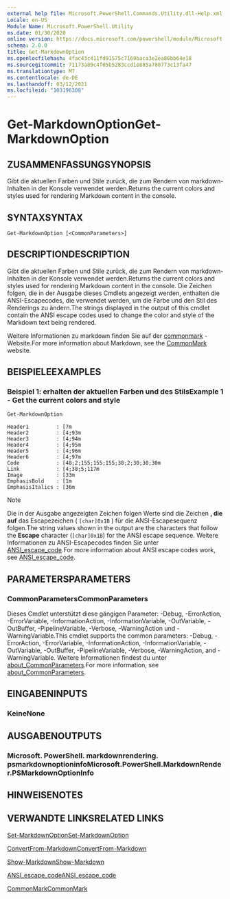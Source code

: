 ```yaml
---
external help file: Microsoft.PowerShell.Commands.Utility.dll-Help.xml
Locale: en-US
Module Name: Microsoft.PowerShell.Utility
ms.date: 01/30/2020
online version: https://docs.microsoft.com/powershell/module/Microsoft.PowerShell.Utility/Get-MarkdownOption?view=powershell-7.1&WT.mc_id=ps-gethelp
schema: 2.0.0
title: Get-MarkdownOption
ms.openlocfilehash: 4fac43c411fd91575c7169baca3e2ea86bb64e18
ms.sourcegitcommit: 71173a89c4f05b5283ccd1e885a780773c13fa47
ms.translationtype: MT
ms.contentlocale: de-DE
ms.lasthandoff: 03/12/2021
ms.locfileid: "103196308"
---
```

# <span data-ttu-id="46f5e-102">Get-MarkdownOption</span><span class="sxs-lookup"><span data-stu-id="46f5e-102">Get-MarkdownOption</span></span>

## <span data-ttu-id="46f5e-103">ZUSAMMENFASSUNG</span><span class="sxs-lookup"><span data-stu-id="46f5e-103">SYNOPSIS</span></span>
<span data-ttu-id="46f5e-104">Gibt die aktuellen Farben und Stile zurück, die zum Rendern von markdown-Inhalten in der Konsole verwendet werden.</span><span class="sxs-lookup"><span data-stu-id="46f5e-104">Returns the current colors and styles used for rendering Markdown content in the console.</span></span>

## <span data-ttu-id="46f5e-105">SYNTAX</span><span class="sxs-lookup"><span data-stu-id="46f5e-105">SYNTAX</span></span>

```
Get-MarkdownOption [<CommonParameters>]
```

## <span data-ttu-id="46f5e-106">DESCRIPTION</span><span class="sxs-lookup"><span data-stu-id="46f5e-106">DESCRIPTION</span></span>

<span data-ttu-id="46f5e-107">Gibt die aktuellen Farben und Stile zurück, die zum Rendern von markdown-Inhalten in der Konsole verwendet werden.</span><span class="sxs-lookup"><span data-stu-id="46f5e-107">Returns the current colors and styles used for rendering Markdown content in the console.</span></span> <span data-ttu-id="46f5e-108">Die Zeichen folgen, die in der Ausgabe dieses Cmdlets angezeigt werden, enthalten die ANSI-Escapecodes, die verwendet werden, um die Farbe und den Stil des Renderings zu ändern.</span><span class="sxs-lookup"><span data-stu-id="46f5e-108">The strings displayed in the output of this cmdlet contain the ANSI escape codes used to change the color and style of the Markdown text being rendered.</span></span>

<span data-ttu-id="46f5e-109">Weitere Informationen zu markdown finden Sie auf der [commonmark](https://commonmark.org/) -Website.</span><span class="sxs-lookup"><span data-stu-id="46f5e-109">For more information about Markdown, see the [CommonMark](https://commonmark.org/) website.</span></span>

## <span data-ttu-id="46f5e-110">BEISPIELE</span><span class="sxs-lookup"><span data-stu-id="46f5e-110">EXAMPLES</span></span>

### <span data-ttu-id="46f5e-111">Beispiel 1: erhalten der aktuellen Farben und des Stils</span><span class="sxs-lookup"><span data-stu-id="46f5e-111">Example 1 - Get the current colors and style</span></span>

```powershell
Get-MarkdownOption
```

```Output
Header1         : [7m
Header2         : [4;93m
Header3         : [4;94m
Header4         : [4;95m
Header5         : [4;96m
Header6         : [4;97m
Code            : [48;2;155;155;155;38;2;30;30;30m
Link            : [4;38;5;117m
Image           : [33m
EmphasisBold    : [1m
EmphasisItalics : [36m
```

> [!NOTE]
> <span data-ttu-id="46f5e-112">Die in der Ausgabe angezeigten Zeichen folgen Werte sind die Zeichen **, die auf** das Escapezeichen ( `[char]0x1B` ) für die ANSI-Escapesequenz folgen.</span><span class="sxs-lookup"><span data-stu-id="46f5e-112">The string values shown in the output are the characters that follow the **Escape** character (`[char]0x1B`) for the ANSI escape sequence.</span></span> <span data-ttu-id="46f5e-113">Weitere Informationen zu ANSI-Escapecodes finden Sie unter [ANSI_escape_code](https://en.wikipedia.org/wiki/ANSI_escape_code).</span><span class="sxs-lookup"><span data-stu-id="46f5e-113">For more information about ANSI escape codes work, see [ANSI_escape_code](https://en.wikipedia.org/wiki/ANSI_escape_code).</span></span>

## <span data-ttu-id="46f5e-114">PARAMETERS</span><span class="sxs-lookup"><span data-stu-id="46f5e-114">PARAMETERS</span></span>

### <span data-ttu-id="46f5e-115">CommonParameters</span><span class="sxs-lookup"><span data-stu-id="46f5e-115">CommonParameters</span></span>

<span data-ttu-id="46f5e-116">Dieses Cmdlet unterstützt diese gängigen Parameter: -Debug, -ErrorAction, -ErrorVariable, -InformationAction, -InformationVariable, -OutVariable, -OutBuffer, -PipelineVariable, -Verbose, -WarningAction und -WarningVariable.</span><span class="sxs-lookup"><span data-stu-id="46f5e-116">This cmdlet supports the common parameters: -Debug, -ErrorAction, -ErrorVariable, -InformationAction, -InformationVariable, -OutVariable, -OutBuffer, -PipelineVariable, -Verbose, -WarningAction, and -WarningVariable.</span></span> <span data-ttu-id="46f5e-117">Weitere Informationen findest du unter [about_CommonParameters](https://go.microsoft.com/fwlink/?LinkID=113216).</span><span class="sxs-lookup"><span data-stu-id="46f5e-117">For more information, see [about_CommonParameters](https://go.microsoft.com/fwlink/?LinkID=113216).</span></span>

## <span data-ttu-id="46f5e-118">EINGABEN</span><span class="sxs-lookup"><span data-stu-id="46f5e-118">INPUTS</span></span>

### <span data-ttu-id="46f5e-119">Keine</span><span class="sxs-lookup"><span data-stu-id="46f5e-119">None</span></span>

## <span data-ttu-id="46f5e-120">AUSGABEN</span><span class="sxs-lookup"><span data-stu-id="46f5e-120">OUTPUTS</span></span>

### <span data-ttu-id="46f5e-121">Microsoft. PowerShell. markdownrendering. psmarkdownoptioninfo</span><span class="sxs-lookup"><span data-stu-id="46f5e-121">Microsoft.PowerShell.MarkdownRender.PSMarkdownOptionInfo</span></span>

## <span data-ttu-id="46f5e-122">HINWEISE</span><span class="sxs-lookup"><span data-stu-id="46f5e-122">NOTES</span></span>

## <span data-ttu-id="46f5e-123">VERWANDTE LINKS</span><span class="sxs-lookup"><span data-stu-id="46f5e-123">RELATED LINKS</span></span>

[<span data-ttu-id="46f5e-124">Set-MarkdownOption</span><span class="sxs-lookup"><span data-stu-id="46f5e-124">Set-MarkdownOption</span></span>](Set-MarkdownOption.md)

[<span data-ttu-id="46f5e-125">ConvertFrom-Markdown</span><span class="sxs-lookup"><span data-stu-id="46f5e-125">ConvertFrom-Markdown</span></span>](ConvertFrom-Markdown.md)

[<span data-ttu-id="46f5e-126">Show-Markdown</span><span class="sxs-lookup"><span data-stu-id="46f5e-126">Show-Markdown</span></span>](Show-Markdown.md)

[<span data-ttu-id="46f5e-127">ANSI_escape_code</span><span class="sxs-lookup"><span data-stu-id="46f5e-127">ANSI_escape_code</span></span>](https://en.wikipedia.org/wiki/ANSI_escape_code)

[<span data-ttu-id="46f5e-128">CommonMark</span><span class="sxs-lookup"><span data-stu-id="46f5e-128">CommonMark</span></span>](https://commonmark.org/)

